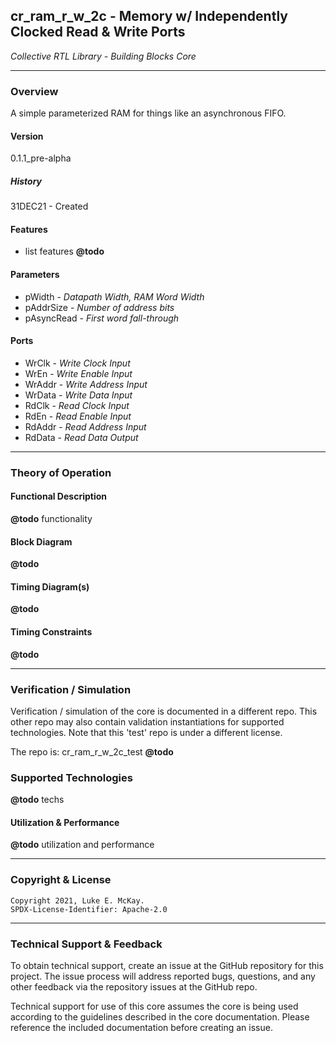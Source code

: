 ## cr_ram_r_w_2c - Memory w/ Independently Clocked Read & Write Ports

*Collective RTL Library - Building Blocks Core*

-----
### Overview

A simple parameterized RAM for things like an asynchronous FIFO.

#### Version

0.1.1_pre-alpha

##### History

31DEC21 - Created

#### Features

- list features **@todo**

#### Parameters

- pWidth     - *Datapath Width, RAM Word Width*
- pAddrSize  - *Number of address bits*
- pAsyncRead - *First word fall-through*

#### Ports

- WrClk  - *Write Clock Input*
- WrEn   - *Write Enable Input*
- WrAddr - *Write Address Input*
- WrData - *Write Data Input*
- RdClk  - *Read Clock Input*
- RdEn   - *Read Enable Input*
- RdAddr - *Read Address Input*
- RdData - *Read Data Output*

-----
### Theory of Operation

#### Functional Description

**@todo** functionality

#### Block Diagram

**@todo**

#### Timing Diagram(s)

**@todo**

#### Timing Constraints

**@todo**

-----
### Verification / Simulation

Verification / simulation of the core is documented in a different repo. This
other repo may also contain validation instantiations for supported
technologies. Note that this 'test' repo is under a different license.

The repo is: cr_ram_r_w_2c_test **@todo**

### Supported Technologies

**@todo** techs

#### Utilization & Performance

**@todo** utilization and performance

-----
### Copyright & License

```
Copyright 2021, Luke E. McKay.
SPDX-License-Identifier: Apache-2.0
```

-----
### Technical Support & Feedback

To obtain technical support, create an issue at the GitHub repository for this
project. The issue process will address reported bugs, questions, and any other
feedback via the repository issues at the GitHub repo.

Technical support for use of this core assumes the core is being used according
to the guidelines described in the core documentation. Please reference the
included documentation before creating an issue.
